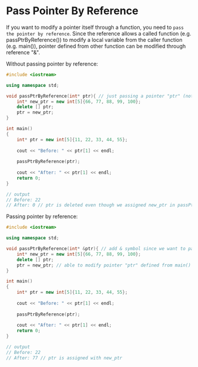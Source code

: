 # Pass Pointer By Reference

If you want to modify a pointer itself through a function, you need to ```pass the pointer by reference```. Since the reference allows a called function (e.g. passPtrByReference()) to modify a local variable from the caller function (e.g. main()), pointer defined from other function can be modified through reference "&".

Without passing pointer by reference:
```c++
#include <iostream>

using namespace std;

void passPtrByReference(int* ptr){ // just passing a pointer "ptr" (note that this is not pass by reference)
    int* new_ptr = new int[5]{66, 77, 88, 99, 100};
    delete [] ptr;
    ptr = new_ptr;
}

int main()
{
    int* ptr = new int[5]{11, 22, 33, 44, 55};
    
    cout << "Before: " << ptr[1] << endl;
    
    passPtrByReference(ptr);
    
    cout << "After: " << ptr[1] << endl;
    return 0;
}

// output
// Before: 22
// After: 0 // ptr is deleted even though we assigned new_ptr in passPtrByReference() function
```

Passing pointer by reference:
```c++
#include <iostream>

using namespace std;

void passPtrByReference(int* &ptr){ // add & symbol since we want to pass the pointer "ptr" by reference 
    int* new_ptr = new int[5]{66, 77, 88, 99, 100};
    delete [] ptr;
    ptr = new_ptr; // able to modify pointer "ptr" defined from main() function
}

int main()
{
    int* ptr = new int[5]{11, 22, 33, 44, 55};
    
    cout << "Before: " << ptr[1] << endl;
    
    passPtrByReference(ptr);
    
    cout << "After: " << ptr[1] << endl;
    return 0;
}

// output
// Before: 22
// After: 77 // ptr is assigned with new_ptr
```
